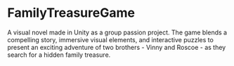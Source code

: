 # FamilyTreasureGame
A visual novel made in Unity as a group passion project. The game blends a compelling story, immersive visual elements, and interactive puzzles to present an exciting adventure of two brothers - Vinny and Roscoe - as they search for a hidden family treasure.
